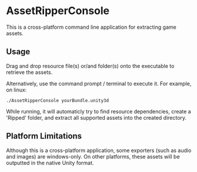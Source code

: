 ﻿# AssetRipperConsole

This is a cross-platform command line application for extracting game assets.

## Usage

Drag and drop resource file(s) or/and folder(s) onto the executable to retrieve the assets. 

Alternatively, use the command prompt / terminal to execute it. For example, on linux:
```
./AssetRipperConsole yourBundle.unity3d
```

While running, it will automaticly try to find resource dependencies, create a 'Ripped' folder, and extract all supported assets into the created directory.

## Platform Limitations

Although this is a cross-platform application, some exporters (such as audio and images) are windows-only. On other platforms, these assets will be outputted in the native Unity format.
